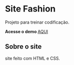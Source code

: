 # Site Fashion 
Projeto para treinar codificação.


<Strong>
Acesse o demo 
</strong>
<a href="https://eubrenobrito.github.io/Site-Fashion/" target="_blank"> AQUI </a>


## Sobre o site
site feito com HTML e CSS. 
